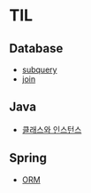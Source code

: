 # TIL

## Database

- [subquery](https://github.com/jexnjeux/TIL/blob/main/database/subquery.md)
- [join](https://github.com/jexnjeux/TIL/blob/main/database/join.md)

## Java

- [클래스와 인스턴스](https://github.com/jexnjeux/TIL/blob/main/java/클래스와%20인스턴스.md)

## Spring

- [ORM](https://github.com/jexnjeux/TIL/blob/main/spring/ORM.md)

